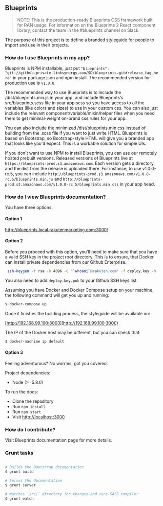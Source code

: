 Blueprints
---

> NOTE: This is the production-ready Blueprints CSS framework built for RAN usage. For information on the Blueprints 2 React component library, contact the team in the #blueprints channel on Slack.

The purpose of this project is to define a branded styleguide for people to import and use in their projects.

### How do I use Blueprints in my app?

Blueprints is NPM installable, just put `"blueprints": "git://github.private.linksynergy.com/SD/blueprints.git#release_tag_here"` in your package.json and npm install. The recommended version for production use is `v1.0.0`.

The recommended way to use Blueprints is to include the /dist/blueprints.min.js in your app, and include Blueprints's src/blueprints.scss file in your app scss so you have access to all the variables (like colors and sizes) to use in your custom css. You can also just include the relevant component/variable/mixin/helper files when you need them to get minimal-weight on-brand css rules for your app.

You can also include the minimized /dist/blueprints.min.css instead of building from the .scss file if you want to just write HTML. Blueprints is based on Bootstrap, so Bootstrap-style HTML will give you a branded app that looks like you'd expect. This is a workable solution for simple UIs.

If you don't want to use NPM to install Blueprints, you can use our remotely hosted prebuilt versions. Released versions of Blueprints live at `https://blueprints-prod.s3.amazonaws.com`. Each version gets a directory and the dist from the release is uploaded there. For instance, to use v1.0.0-rc.5, you can include `http://blueprints-prod.s3.amazonaws.com/v1.0.0-rc.5/blueprints.min.js` and `http://blueprints-prod.s3.amazonaws.com/v1.0.0-rc.5/blueprints.min.css` in your app head.

### How do I view Blueprints documentation?

You have three options.

#### Option 1

http://blueprints.local.rakutenmarketing.com:3000/

#### Option 2

Before you proceed with this option, you'll need to make sure that you have a valid SSH key in the project root directory.
This is to ensure, that Docker can install private dependencies from our Github Enterprise.

```bash
 ssh-keygen -t rsa -b 4096 -C "`whoami`@rakuten.com" -f deploy.key -N ''
```

You also need to add `deploy.key.pub` to your Github SSH keys list.

Assuming you have Docker and Docker Compose setup on your machine, the following command will get you up and running:

```bash
$ docker-compose up
```

Once it finishes the building process, the styleguide will be available on:

[http://192.168.99.100:3000](http://192.168.99.100:3000)

The IP of the Docker host may be different, but you can check that:

```bash
$ docker-machine ip default
```

#### Option 3

Feeling adventurous? No worries, got you covered.

Project dependencies:

* Node (>=5.8.0)

To run the docs:

* Clone the repository
* Run `npm install`
* Run `npm start`
* Visit [http://localhost:3000](http://localhost:3000)

### How do I contribute?

Visit Blueprints documentation page for more details.

### Grunt tasks

```bash

# Builds the Bootstrap documentation
$ grunt build

# Serves the documentation
$ grunt server

# Watches `src/` directory for changes and runs SASS compiler
$ grunt watch
```
